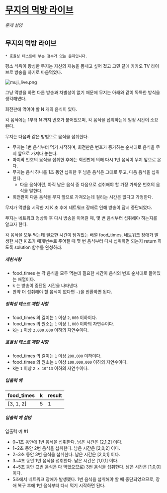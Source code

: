 # [무지의 먹방 라이브](https://school.programmers.co.kr/learn/courses/30/lessons/42891)


###### 문제 설명


무지의 먹방 라이브
----------


`* 효율성 테스트에 부분 점수가 있는 문제입니다.`


평소 식욕이 왕성한 무지는 자신의 재능을 뽐내고 싶어 졌고 고민 끝에 카카오 TV 라이브로 방송을 하기로 마음먹었다.


![muji_live.png](https://grepp-programmers.s3.amazonaws.com/files/production/10f4f72c93/1d932bfc-8082-4b7e-b30d-ab46bf71a9f2.png)


그냥 먹방을 하면 다른 방송과 차별성이 없기 때문에 무지는 아래와 같이 독특한 방식을 생각해냈다. 


회전판에 먹어야 할 N 개의 음식이 있다.   

각 음식에는 1부터 N 까지 번호가 붙어있으며, 각 음식을 섭취하는데 일정 시간이 소요된다.   

무지는 다음과 같은 방법으로 음식을 섭취한다.


* 무지는 1번 음식부터 먹기 시작하며, 회전판은 번호가 증가하는 순서대로 음식을 무지 앞으로 가져다 놓는다.
* 마지막 번호의 음식을 섭취한 후에는 회전판에 의해 다시 1번 음식이 무지 앞으로 온다.
* 무지는 음식 하나를 1초 동안 섭취한 후 남은 음식은 그대로 두고, 다음 음식을 섭취한다.
	+ 다음 음식이란, 아직 남은 음식 중 다음으로 섭취해야 할 가장 가까운 번호의 음식을 말한다.
* 회전판이 다음 음식을 무지 앞으로 가져오는데 걸리는 시간은 없다고 가정한다.


무지가 먹방을 시작한 지 K 초 후에 네트워크 장애로 인해 방송이 잠시 중단되었다.  

무지는 네트워크 정상화 후 다시 방송을 이어갈 때, 몇 번 음식부터 섭취해야 하는지를 알고자 한다.   

각 음식을 모두 먹는데 필요한 시간이 담겨있는 배열 food\_times, 네트워크 장애가 발생한 시간 K 초가 매개변수로 주어질 때 몇 번 음식부터 다시 섭취하면 되는지 return 하도록 solution 함수를 완성하라.


##### 제한사항


* food\_times 는 각 음식을 모두 먹는데 필요한 시간이 음식의 번호 순서대로 들어있는 배열이다.
* k 는 방송이 중단된 시간을 나타낸다.
* 만약 더 섭취해야 할 음식이 없다면 `-1`을 반환하면 된다.


##### 정확성 테스트 제한 사항


* food\_times 의 길이는 `1` 이상 `2,000` 이하이다.
* food\_times 의 원소는 `1` 이상 `1,000` 이하의 자연수이다.
* k는 `1` 이상 `2,000,000` 이하의 자연수이다.


##### 효율성 테스트 제한 사항


* food\_times 의 길이는 `1` 이상 `200,000` 이하이다.
* food\_times 의 원소는 `1` 이상 `100,000,000` 이하의 자연수이다.
* k는 `1` 이상 `2 x 10^13` 이하의 자연수이다.


##### 입출력 예




| food\_times | k | result |
| --- | --- | --- |
| \[3, 1, 2] | 5 | 1 |


##### 입출력 예 설명


입출력 예 \#1


* 0\~1초 동안에 1번 음식을 섭취한다. 남은 시간은 \[2,1,2] 이다.
* 1\~2초 동안 2번 음식을 섭취한다. 남은 시간은 \[2,0,2] 이다.
* 2\~3초 동안 3번 음식을 섭취한다. 남은 시간은 \[2,0,1] 이다.
* 3\~4초 동안 1번 음식을 섭취한다. 남은 시간은 \[1,0,1] 이다.
* 4\~5초 동안 (2번 음식은 다 먹었으므로) 3번 음식을 섭취한다. 남은 시간은 \[1,0,0] 이다.
* 5초에서 네트워크 장애가 발생했다. 1번 음식을 섭취해야 할 때 중단되었으므로, 장애 복구 후에 1번 음식부터 다시 먹기 시작하면 된다.



